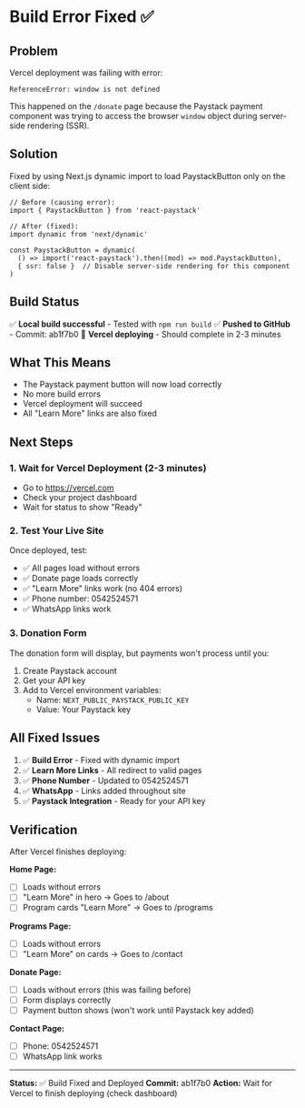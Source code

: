 # Build Error Fixed ✅

## Problem
Vercel deployment was failing with error:
```
ReferenceError: window is not defined
```

This happened on the `/donate` page because the Paystack payment component was trying to access the browser `window` object during server-side rendering (SSR).

## Solution
Fixed by using Next.js dynamic import to load PaystackButton only on the client side:

```tsx
// Before (causing error):
import { PaystackButton } from 'react-paystack'

// After (fixed):
import dynamic from 'next/dynamic'

const PaystackButton = dynamic(
  () => import('react-paystack').then((mod) => mod.PaystackButton),
  { ssr: false }  // Disable server-side rendering for this component
)
```

## Build Status
✅ **Local build successful** - Tested with `npm run build`
✅ **Pushed to GitHub** - Commit: ab1f7b0
🚀 **Vercel deploying** - Should complete in 2-3 minutes

## What This Means
- The Paystack payment button will now load correctly
- No more build errors
- Vercel deployment will succeed
- All "Learn More" links are also fixed

## Next Steps

### 1. Wait for Vercel Deployment (2-3 minutes)
- Go to https://vercel.com
- Check your project dashboard
- Wait for status to show "Ready"

### 2. Test Your Live Site
Once deployed, test:
- ✅ All pages load without errors
- ✅ Donate page loads correctly
- ✅ "Learn More" links work (no 404 errors)
- ✅ Phone number: 0542524571
- ✅ WhatsApp links work

### 3. Donation Form
The donation form will display, but payments won't process until you:
1. Create Paystack account
2. Get your API key
3. Add to Vercel environment variables:
   - Name: `NEXT_PUBLIC_PAYSTACK_PUBLIC_KEY`
   - Value: Your Paystack key

## All Fixed Issues

1. ✅ **Build Error** - Fixed with dynamic import
2. ✅ **Learn More Links** - All redirect to valid pages
3. ✅ **Phone Number** - Updated to 0542524571
4. ✅ **WhatsApp** - Links added throughout site
5. ✅ **Paystack Integration** - Ready for your API key

## Verification

After Vercel finishes deploying:

**Home Page:**
- [ ] Loads without errors
- [ ] "Learn More" in hero → Goes to /about
- [ ] Program cards "Learn More" → Goes to /programs

**Programs Page:**
- [ ] Loads without errors
- [ ] "Learn More" on cards → Goes to /contact

**Donate Page:**
- [ ] Loads without errors (this was failing before)
- [ ] Form displays correctly
- [ ] Payment button shows (won't work until Paystack key added)

**Contact Page:**
- [ ] Phone: 0542524571
- [ ] WhatsApp link works

---

**Status:** ✅ Build Fixed and Deployed
**Commit:** ab1f7b0
**Action:** Wait for Vercel to finish deploying (check dashboard)
